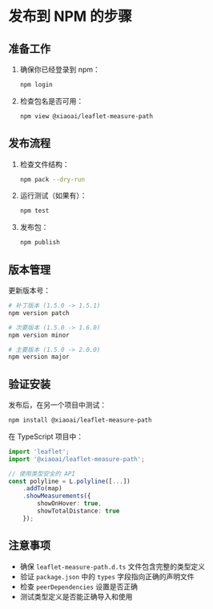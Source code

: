 # 发布到 NPM 的步骤

## 准备工作

1. 确保你已经登录到 npm：

    ```bash
    npm login
    ```

2. 检查包名是否可用：
    ```bash
    npm view @xiaoai/leaflet-measure-path
    ```

## 发布流程

1. 检查文件结构：

    ```bash
    npm pack --dry-run
    ```

2. 运行测试（如果有）：

    ```bash
    npm test
    ```

3. 发布包：
    ```bash
    npm publish
    ```

## 版本管理

更新版本号：

```bash
# 补丁版本 (1.5.0 -> 1.5.1)
npm version patch

# 次要版本 (1.5.0 -> 1.6.0)
npm version minor

# 主要版本 (1.5.0 -> 2.0.0)
npm version major
```

## 验证安装

发布后，在另一个项目中测试：

```bash
npm install @xiaoai/leaflet-measure-path
```

在 TypeScript 项目中：

```typescript
import 'leaflet';
import '@xiaoai/leaflet-measure-path';

// 使用类型安全的 API
const polyline = L.polyline([...])
    .addTo(map)
    .showMeasurements({
        showOnHover: true,
        showTotalDistance: true
    });
```

## 注意事项

-   确保 `leaflet-measure-path.d.ts` 文件包含完整的类型定义
-   验证 `package.json` 中的 `types` 字段指向正确的声明文件
-   检查 `peerDependencies` 设置是否正确
-   测试类型定义是否能正确导入和使用

